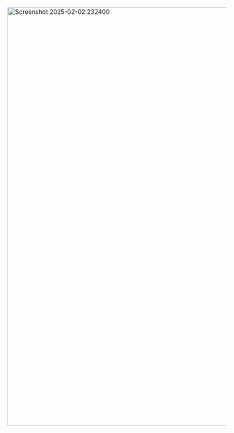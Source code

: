 <img width="1900" height="962" alt="Screenshot 2025-02-02 232400" src="https://github.com/user-attachments/assets/b1d71193-ff38-4f2a-b910-d7fd0df93c5d" />
